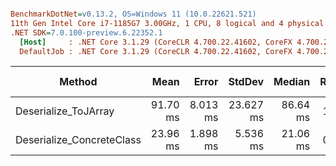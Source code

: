 ``` ini

BenchmarkDotNet=v0.13.2, OS=Windows 11 (10.0.22621.521)
11th Gen Intel Core i7-1185G7 3.00GHz, 1 CPU, 8 logical and 4 physical cores
.NET SDK=7.0.100-preview.6.22352.1
  [Host]     : .NET Core 3.1.29 (CoreCLR 4.700.22.41602, CoreFX 4.700.22.41702), X64 RyuJIT AVX2
  DefaultJob : .NET Core 3.1.29 (CoreCLR 4.700.22.41602, CoreFX 4.700.22.41702), X64 RyuJIT AVX2


```
|                    Method |     Mean |    Error |    StdDev |   Median | Ratio | RatioSD |      Gen0 |      Gen1 |     Gen2 | Allocated | Alloc Ratio |
|-------------------------- |---------:|---------:|----------:|---------:|------:|--------:|----------:|----------:|---------:|----------:|------------:|
|      Deserialize_ToJArray | 91.70 ms | 8.013 ms | 23.627 ms | 86.64 ms |  1.00 |    0.00 | 3750.0000 | 1500.0000 | 500.0000 |  20.52 MB |        1.00 |
| Deserialize_ConcreteClass | 23.96 ms | 1.898 ms |  5.536 ms | 21.06 ms |  0.27 |    0.07 |  625.0000 |  312.5000 |        - |   3.87 MB |        0.19 |
